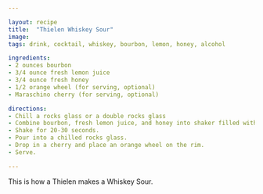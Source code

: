 ```yaml
---

layout: recipe
title:  "Thielen Whiskey Sour"
image: 
tags: drink, cocktail, whiskey, bourbon, lemon, honey, alcohol

ingredients:
- 2 ounces bourbon
- 3/4 ounce fresh lemon juice
- 3/4 ounce fresh honey
- 1/2 orange wheel (for serving, optional)
- Maraschino cherry (for serving, optional)

directions:
- Chill a rocks glass or a double rocks glass
- Combine bourbon, fresh lemon juice, and honey into shaker filled with ice.
- Shake for 20-30 seconds.
- Pour into a chilled rocks glass.
- Drop in a cherry and place an orange wheel on the rim.
- Serve.

---
```


This is how a Thielen makes a Whiskey Sour.